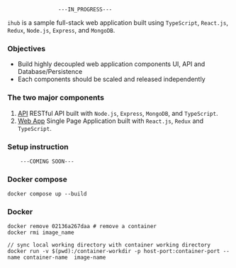     				---IN_PROGRESS---

`ihub` is a sample full-stack web application built using `TypeScript`, `React.js`, `Redux`, `Node.js`, `Express`, and `MongoDB`.

### Objectives

- Build highly decoupled web application components UI, API and Database/Persistence
- Each components should be scaled and released independently

### The two major components

1. [API](/api/README.md) RESTful API built with `Node.js`, `Express`, `MongoDB`, and `TypeScript`.
2. [Web App](/ui/README.md) Single Page Application built with `React.js`, `Redux` and `TypeScript`.

### Setup instruction

    	---COMING SOON---

### Docker compose

```
docker compose up --build
```

### Docker

```
docker remove 02136a267daa # remove a container
docker rmi image_name

// sync local working directory with container working directory
docker run -v $(pwd):/container-workdir -p host-port:container-port --name container-name  image-name
```
